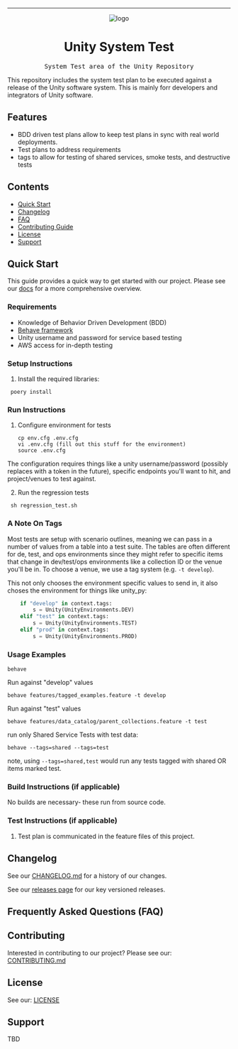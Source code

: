 <!-- Header block for project -->
<hr>

<div align="center">

![logo](https://user-images.githubusercontent.com/3129134/163255685-857aa780-880f-4c09-b08c-4b53bf4af54d.png)

<h1 align="center">Unity System Test</h1>
<!-- ☝️ Replace with your repo name ☝️ -->

</div>

<pre align="center">System Test area of the Unity Repository</pre>
<!-- ☝️ Replace with a single sentence describing the purpose of your repo / proj ☝️ -->

<!-- Header block for project -->
<!--
[INSERT YOUR BADGES HERE (SEE: https://shields.io)] [![Contributor Covenant](https://img.shields.io/badge/Contributor%20Covenant-2.1-4baaaa.svg)](code_of_conduct.md)
 ☝️ Add badges via: https://shields.io e.g. ![](https://img.shields.io/github/your_chosen_action/your_org/your_repo) ☝️ -->

<!--
[INSERT SCREENSHOT OF YOUR SOFTWARE, IF APPLICABLE]
 ☝️ Screenshot of your software (if applicable) via ![](https://uri-to-your-screenshot) ☝️ -->

<!--[INSERT MORE DETAILED DESCRIPTION OF YOUR REPOSITORY HERE]
 ☝️ Replace with a more detailed description of your repository, including why it was made and whom its intended for.  ☝️ -->
This repository includes the system test plan to be executed against a release of the Unity software system. This is mainly forr developers and integrators of Unity software.

<!--
[INSERT LIST OF IMPORTANT PROJECT / REPO LINKS HERE]
<!-- example links>
[Website](INSERT WEBSITE LINK HERE) | [Docs/Wiki](INSERT DOCS/WIKI SITE LINK HERE) | [Discussion Board](INSERT DISCUSSION BOARD LINK HERE) | [Issue Tracker](INSERT ISSUE TRACKER LINK HERE)
-->

## Features

* BDD driven test plans allow to keep test plans in sync with real world deployments.
* Test plans to address requirements
* tags to allow for testing of shared services, smoke tests, and destructive tests


## Contents

* [Quick Start](#quick-start)
* [Changelog](#changelog)
* [FAQ](#frequently-asked-questions-faq)
* [Contributing Guide](#contributing)
* [License](#license)
* [Support](#support)

## Quick Start

This guide provides a quick way to get started with our project. Please see our [docs](https://unity-sds.gitbook.io/docs/system-lifecycle/testing) for a more comprehensive overview.

### Requirements

* Knowledge of Behavior Driven Development (BDD)
* [Behave framework](https://behave.readthedocs.io/en/stable/)
* Unity username and password for service based testing
* AWS access for in-depth testing


### Setup Instructions

1. Install the required libraries:
  ```
   poery install
  ```

<!-- ☝️ Replace with a numbered list of how to set up your software prior to running ☝️ -->

### Run Instructions
1. Configure environment for tests
    ```
    cp env.cfg .env.cfg
    vi .env.cfg (fill out this stuff for the environment)
    source .env.cfg
    ```
The configuration requires things like a unity username/password (possibly replaces with a token in the future), specific endpoints you'll want to hit, and project/venues to test against.


2. Run the regression tests
  ```
   sh regression_test.sh
  ```

### A Note On Tags

Most tests are setup with scenario outlines, meaning we can pass in a number of values from a table into a test suite. The tables are often different for de, test, and ops environments since they might refer to specific items that change in dev/test/ops environments like a collection ID or the venue you'll be in. To choose a venue, we use a tag system (e.g. `-t develop`).

This not only chooses the environment specific values to send in, it also choses the environment for things like unity_py:

```python
    if "develop" in context.tags:
        s = Unity(UnityEnvironments.DEV)
    elif "test" in context.tags:
        s = Unity(UnityEnvironments.TEST)
    elif "prod" in context.tags:
        s = Unity(UnityEnvironments.PROD)
```

### Usage Examples

```
behave
```

Run against "develop" values
```
behave features/tagged_examples.feature -t develop
```

Run against "test" values
```
behave features/data_catalog/parent_collections.feature -t test
```

run only Shared Service Tests with test data:
```
behave --tags=shared --tags=test
```

note, using `--tags=shared,test` would run any tests tagged with shared OR items marked test.

### Build Instructions (if applicable)

No builds are necessary- these run from source code.

### Test Instructions (if applicable)

1. Test plan is communicated in the feature files of this project.

## Changelog

See our [CHANGELOG.md](CHANGELOG.md) for a history of our changes.

See our [releases page](https://github.com/unity-sds/unity-system-test/releases) for our key versioned releases.

<!-- ☝️ Replace with links to your changelog and releases page ☝️ -->

## Frequently Asked Questions (FAQ)

<!--
[INSERT LINK TO FAQ PAGE OR PROVIDE FAQ INLINE HERE]
 example link to FAQ PAGE>
Questions about our project? Please see our: [FAQ]([INSERT LINK TO FAQ / DISCUSSION BOARD])
-->

<!-- example FAQ inline format>
1. Question 1
   - Answer to question 1
2. Question 2
   - Answer to question 2
-->

<!-- example FAQ inline with no questions yet>
No questions yet. Propose a question to be added here by reaching out to our contributors! See support section below.
-->

<!-- ☝️ Replace with a list of frequently asked questions from your project, or post a link to your FAQ on a discussion board ☝️ -->

## Contributing

Interested in contributing to our project? Please see our: [CONTRIBUTING.md](CONTRIBUTING.md)

## License

See our: [LICENSE](LICENSE)

## Support

TBD

<!-- example list of contacts>
Key points of contact are: [@github-user-1](link to github profile) [@github-user-2](link to github profile)
-->

<!-- ☝️ Replace with the key individuals who should be contacted for questions ☝️ -->

